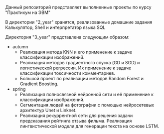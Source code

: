 Данный репозиторий представляет выполненные проекты по курсу "Практикум на ЭВМ"

В директории "2_year" хранятся, реализованные домашние задания Калькулятор, Shell и интерпретатор языка SQL

Директория "3_year" представлена следующим образом:
- autumn
  - Реализация метода KNN и его применение к задаче классификации изображений.
  - Реализация методов градиентного спуска (GD и SGD) и логистической регрессии. Их применение к задаче  классификации токсичности комментариев.
  - Большой проект по реализации методов Random Forest и Gradient Boosting.
- spring
  - Реализация полносвязной нейронной сети и её применение к классификации изображений.
  - Сегментация людей на фотографии с помощью нейросетевых архитектур Unet и Linknet.
  - Реализация рекуррентной сети для решения задачи предсказания рейтинга отзыва фильма. Реализация лингвистической модели для генерации текста на основе LSTM.
